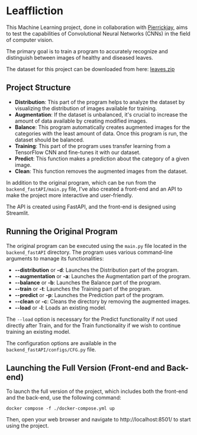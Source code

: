 # Leaffliction

This Machine Learning project, done in collaboration with [Pierrickjay](https://github.com/Pierrickjay), aims to test the capabilities of Convolutional Neural Networks (CNNs) in the field of computer vision.

The primary goal is to train a program to accurately recognize and distinguish between images of healthy and diseased leaves.

The dataset for this project can be downloaded from here: [leaves.zip](https://cdn.intra.42.fr/document/document/17547/leaves.zip)

## Project Structure

- **Distribution**: This part of the program helps to analyze the dataset by visualizing the distribution of images available for training.
- **Augmentation**: If the dataset is unbalanced, it's crucial to increase the amount of data available by creating modified images.
- **Balance**: This program automatically creates augmented images for the categories with the least amount of data. Once this program is run, the dataset should be balanced.
- **Training**: This part of the program uses transfer learning from a TensorFlow CNN and fine-tunes it with our dataset.
- **Predict**: This function makes a prediction about the category of a given image.
- **Clean**: This function removes the augmented images from the dataset.

In addition to the original program, which can be run from the `backend_fastAPI/main.py` file, I've also created a front-end and an API to make the project more interactive and user-friendly.

The API is created using FastAPI, and the front-end is designed using Streamlit.

## Running the Original Program

The original program can be executed using the `main.py` file located in the `backend_fastAPI` directory. The program uses various command-line arguments to manage its functionalities:

- **--distribution** or **-d**: Launches the Distribution part of the program.
- **--augmentation** or **-a**: Launches the Augmentation part of the program.
- **--balance** or **-b**: Launches the Balance part of the program.
- **--train** or **-t**: Launches the Training part of the program.
- **--predict** or **-p**: Launches the Prediction part of the program.
- **--clean** or **-c**: Cleans the directory by removing the augmented images.
- **--load** or **-l**: Loads an existing model.

The `--load` option is necessary for the Predict functionality if not used directly after Train, and for the Train functionality if we wish to continue training an existing model.

The configuration options are available in the `backend_fastAPI/configs/CFG.py` file.

## Launching the Full Version (Front-end and Back-end)

To launch the full version of the project, which includes both the front-end and the back-end, use the following command:

```
docker compose -f ./docker-compose.yml up
```

Then, open your web browser and navigate to http://localhost:8501/ to start using the project.